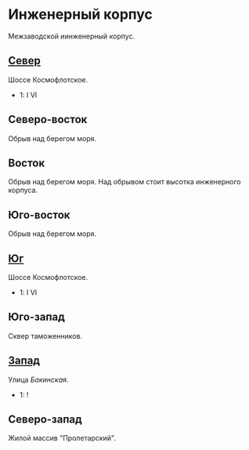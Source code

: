 # Инженерный корпус

Межзаводской иинженерный корпус.

## [Север](./590025.md)

Шоссе Космофлотское.

* 1:    I   VI

## Северо-восток

Обрыв над берегом моря.

## Восток

Обрыв над берегом моря. Над обрывом стоит высотка инженерного корпуса.

## Юго-восток

Обрыв над берегом моря.

## [Юг](./590045.md)

Шоссе Космофлотское.

* 1:    I   VI

## Юго-запад

Сквер таможенников.

## [Запад](./560040.md)

Улица *Бакинская*.

* 1:    !

## Северо-запад

Жилой массив "Пролетарский".
